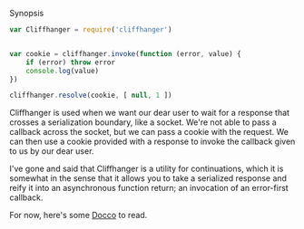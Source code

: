 Synopsis

```javascript
var Cliffhanger = require('cliffhanger')


var cookie = cliffhanger.invoke(function (error, value) {
    if (error) throw error
    console.log(value)
})

cliffhanger.resolve(cookie, [ null, 1 ])
```

Cliffhanger is used when we want our dear user to wait for a response that
crosses a serialization boundary, like a socket. We're not able to pass a
callback across the socket, but we can pass a cookie with the request. We can
then use a cookie provided with a response to invoke the callback given to us by
our dear user.

I've gone and said that Cliffhanger is a utility for continuations, which it is
somewhat in the sense that it allows you to take a serialized response and reify
it into an asynchronous function return; an invocation of an error-first
callback.

For now, here's some [Docco](./docco/) to read.
